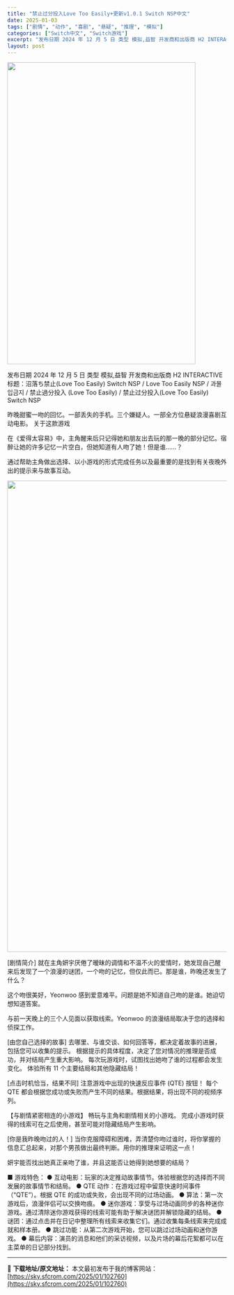 ```yaml
---
title: "禁止过分投入Love Too Easily+更新v1.0.1 Switch NSP中文"
date: 2025-01-03
tags: ["剧情", "动作", "喜剧", "悬疑", "推理", "模拟"]
categories: ["Switch中文", "Switch游戏"]
excerpt: "发布日期 2024 年 12 月 5 日 类型 模拟,益智 开发商和出版商 H2 INTERACTIVE 标题：沼落ち禁止(Love Too Easily) Switch NSP / Love Too Easily NSP / 과몰입금지 / 禁止過分投入 (Love Too Easily) / 禁&hellip;"
layout: post
---
```


<img class="aligncenter size-full wp-image-102762" src="https://sky.sfcrom.com/wp-content/uploads/2025/01/2025010302515713.webp" alt="" width="432" height="692" />

发布日期 2024 年 12 月 5 日
类型 模拟,益智
开发商和出版商 H2 INTERACTIVE
标题：沼落ち禁止(Love Too Easily) Switch NSP / Love Too Easily NSP / 과몰입금지 / 禁止過分投入 (Love Too Easily) / 禁止过分投入(Love Too Easily) Switch NSP

昨晚甜蜜一吻的回忆。一部丢失的手机。三个嫌疑人。一部全方位悬疑浪漫喜剧互动电影。
关于这款游戏

在《爱得太容易》中，主角醒来后只记得她和朋友出去玩的那一晚的部分记忆。宿醉让她的许多记忆一片空白，但她知道有人吻了她！但是谁……？

通过帮助主角做出选择、以小游戏的形式完成任务以及最重要的是找到有关夜晚外出的提示来与故事互动。

<img class="aligncenter size-full wp-image-102761" src="https://sky.sfcrom.com/wp-content/uploads/2025/01/2025010302515763.webp" alt="" width="1920" height="1080" />

[剧情简介]
就在主角妍宇厌倦了暧昧的调情和不温不火的爱情时，她发现自己醒来后发现了一个浪漫的谜团，一个吻的记忆，但仅此而已。那是谁，昨晚还发生了什么？

这个吻很美好，Yeonwoo 感到爱意难平。问题是她不知道自己吻的是谁。她迫切想知道答案。

与前一天晚上的三个人见面以获取线索。Yeonwoo
的浪漫结局取决于您的选择和侦探工作。

[由您自己选择的故事]
去哪里、与谁交谈、如何回答等，都决定着故事的进展，包括您可以收集的提示。
根据提示的具体程度，决定了您对情况的推理是否成功，并对结局产生重大影响。
每次玩游戏时，试图找出她吻了谁的过程都会发生变化。
体验所有 11 个主要结局和其他隐藏结局！

[点击时机恰当，结果不同]
注意游戏中出现的快速反应事件 (QTE) 按钮！
每个 QTE 都会根据您成功或失败而产生不同的结果。根据结果，将出现不同的视频序列。

【与剧情紧密相连的小游戏】
畅玩与主角和剧情相关的小游戏。
完成小游戏时获得的线索可在之后使用，甚至可能对隐藏结局产生影响。

[你是我昨晚吻过的人！]
当你克服障碍和困难，弄清楚你吻过谁时，将你掌握的信息汇总起来，对那个男孩做出最终判断。用你的推理来证明这一点！

妍宇能否找出她真正亲吻了谁，并且这能否让她得到她想要的结局？

■ 游戏特色：
● 互动电影：玩家的决定推动故事情节。体验根据您的选择而不同发展的故事情节和结局。
● QTE 动作：在游戏过程中留意快速时间事件（“QTE”）。根据 QTE 的成功或失败，会出现不同的过场动画。
● 算法：第一次游戏后，浪漫伴侣可以交换吻痕。
● 迷你游戏：享受与过场动画同步的各种迷你游戏。通过清除迷你游戏获得的线索可能有助于解决谜团并解锁隐藏的结局。
● 谜团：通过点击并在日记中整理所有线索来收集它们。通过收集每条线索来完成成就和样本册。
● 跳过功能：从第二次游戏开始，您可以跳过过场动画和迷你游戏。
● 幕后内容：演员的消息和他们的采访视频，以及片场的幕后花絮都可以在主菜单的日记部分找到。

---
📖 **下载地址/原文地址：** 本文最初发布于我的博客网站：[https://sky.sfcrom.com/2025/01/102760](https://sky.sfcrom.com/2025/01/102760)

